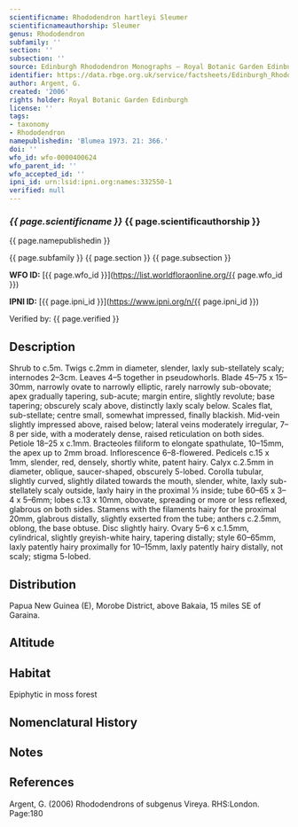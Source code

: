 ```yaml
---
scientificname: Rhododendron hartleyi Sleumer
scientificnameauthorship: Sleumer
genus: Rhododendron
subfamily: ''
section: ''
subsection: ''
source: Edinburgh Rhododendron Monographs – Royal Botanic Garden Edinburgh
identifier: https://data.rbge.org.uk/service/factsheets/Edinburgh_Rhododendron_Monographs.xhtml
author: Argent, G.
created: '2006'
rights holder: Royal Botanic Garden Edinburgh
license: ''
tags:
- taxonomy
- Rhododendron
namepublishedin: 'Blumea 1973. 21: 366.'
doi: ''
wfo_id: wfo-0000400624
wfo_parent_id: ''
wfo_accepted_id: ''
ipni_id: urn:lsid:ipni.org:names:332550-1
verified: null
---
```

### _{{ page.scientificname }}_ {{ page.scientificauthorship }}
 {{ page.namepublishedin }}

{{ page.subfamily }} {{ page.section }} {{ page.subsection }}

**WFO ID:** [{{ page.wfo_id }}](https://list.worldfloraonline.org/{{ page.wfo_id }})

**IPNI ID:** [{{ page.ipni_id }}](https://www.ipni.org/n/{{ page.ipni_id }})

Verified by: {{ page.verified }}



## Description
Shrub to c.5m. Twigs c.2mm in diameter, slender, laxly sub-stellately scaly; internodes 2–3cm. Leaves 4–5 together in pseudowhorls. Blade 45–75 x 15–30mm, narrowly ovate to narrowly elliptic, rarely narrowly sub-obovate; apex gradually tapering, sub-acute; margin entire, slightly revolute; base tapering; obscurely scaly above, distinctly laxly scaly below. Scales flat, sub-stellate; centre small, somewhat impressed, finally blackish. Mid-vein slightly impressed above, raised below; lateral veins moderately irregular, 7–8 per side, with a moderately dense, raised reticulation on both sides. Petiole 18–25 x c.1mm. Bracteoles filiform to elongate spathulate, 10–15mm, the apex up to 2mm broad. Inflorescence 6–8-flowered. Pedicels c.15 x 1mm, slender, red, densely, shortly white, patent hairy. Calyx c.2.5mm in diameter, oblique, saucer-shaped, obscurely 5-lobed. Corolla tubular, slightly curved, slightly dilated towards the mouth, slender, white, laxly sub-stellately scaly outside, laxly hairy in the proximal 1⁄3 inside; tube 60–65 x 3–4 x 5–6mm; lobes c.13 x 10mm, obovate, spreading or more or less reflexed, glabrous on both sides. Stamens with the filaments hairy for the proximal 20mm, glabrous distally, slightly exserted from the tube; anthers c.2.5mm, oblong, the base obtuse. Disc slightly hairy. Ovary 5–6 x c.1.5mm, cylindrical, slightly greyish-white hairy, tapering distally; style 60–65mm, laxly patently hairy proximally for 10–15mm, laxly patently hairy distally, not scaly; stigma 5-lobed.

## Distribution
Papua New Guinea (E), Morobe District, above Bakaia, 15 miles SE of Garaina.

## Altitude


## Habitat
Epiphytic in moss forest

## Nomenclatural History

                       
## Notes


## References

Argent, G. (2006) Rhododendrons of subgenus Vireya. RHS:London. Page:180
